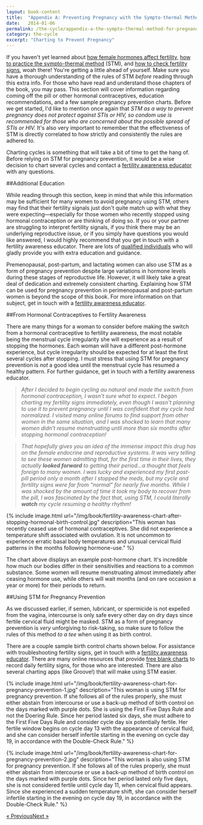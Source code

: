 ```yaml
---
layout: book-content
title:  "Appendix A: Preventing Pregnancy with the Sympto-thermal Method"
date:   2014-01-06
permalink: /the-cycle/appendix-a-the-sympto-thermal-method-for-pregnancy-prevention
category: the-cycle
excerpt: "Charting to Prevent Pregnancy"
---
```


If you haven't yet learned about <a class="text-link" href="/the-cycle/chapter-6-hormone-changes-and-fertility-signals">how female hormones affect fertility</a>, <a class="text-link" href="/the-cycle/chapter-7-the-rules-of-the-sympto-thermal-method">how to practice the sympto-thermal method</a> (STM), and <a class="text-link" href="/the-cycle/chapter-8-checking-fertility-signs-how-to">how to check fertility signs</a>, woah there! You're getting a little ahead of yourself. Make sure you have a thorough understanding of the rules of STM _before_ reading through this extra info. For those who have read and understand those chapters of the book, you may pass. This section will cover information regarding coming off the pill or other hormonal contraceptives, education recommendations, and a few sample pregnancy prevention charts. Before we get started, I'd like to mention once again that _STM as a way to prevent pregnancy does not protect against STIs or HIV, so condom use is recommended for those who are concerned about the possible spread of STIs or HIV._ It's also very important to remember that the effectiveness of STM is directly correlated to how strictly and consistently the rules are adhered to.

Charting cycles is something that will take a bit of time to get the hang of. Before relying on STM for pregnancy prevention, it would be a wise decision to chart several cycles and contact a <a class="text-link" href="/the-cycle/appendix-d-fertility-awareness-and-menstrual-health-resources">fertility awareness educator</a> with any questions.


##Additional Education


While reading through this section, keep in mind that while this information may be sufficient for many women to avoid pregnancy using STM, others may find that their fertility signals just don't quite match up with what they were expecting&mdash;especially for those women who recently stopped using hormonal contraception or are thinking of doing so. If you or your partner are struggling to interpret fertility signals, if you think there may be an underlying reproductive issue, or if you simply have questions you would like answered, I would highly recommend that you get in touch with a fertility awareness educator. There are lots of <a class="text-link" href="/the-cycle/appendix-d-fertility-awareness-and-menstrual-health-resources">qualified individuals</a> who will gladly provide you with extra education and guidance. 

Premenopausal, post-partum, and lactating women can also use STM as a form of pregnancy prevention despite large variations in hormone levels during these stages of reproductive life. However, it will likely take a great deal of dedication and extremely consistent charting. Explaining how STM can be used for pregnancy prevention in perimenopausal and post-partum women is beyond the scope of this book. For more information on that subject, get in touch with a <a class="text-link" href="/the-cycle/appendix-d-fertility-awareness-and-menstrual-health-resources">fertility awareness educator</a>.


##From Hormonal Contraceptives to Fertility Awareness


There are many things for a woman to consider before making the switch from a hormonal contraceptive to fertility awareness, the most notable being the menstrual cycle irregularity she will experience as a result of stopping the hormones. Each woman will have a different post-hormone experience, but cycle irregularity should be expected for at least the first several cycles after stopping. I must stress that using STM for pregnancy prevention is _not_ a good idea until the menstrual cycle has resumed a healthy pattern. For further guidance, get in touch with a fertility awareness educator.

>_After I decided to begin cycling au natural and made the switch from hormonal contraception, I wasn't sure what to expect. I began charting my fertility signs immediately, even though I wasn't planning to use it to prevent pregnancy until I was confident that my cycle had normalized. I visited many online forums to find support from other women in the same situation, and I was shocked to learn that many women didn't resume menstruating until more than six months after stopping hormonal contraception!_

>_That hopefully gives you an idea of the immense impact this drug has on the female endocrine and reproductive systems. It was very telling to see these women admitting that, for the first time in their lives, they actually **looked forward** to getting their period...a thought that feels foreign to many women. I was lucky and experienced my first post-pill period only a month after I stopped the meds, but my cycle and fertility signs were far from "normal" for nearly five months. While I was shocked by the amount of time it took my body to recover from the pill, I was fascinated by the fact that, using STM, I could literally **watch** my cycle resuming a healthy rhythm!_


{% include image.html url="/img/book/fertility-awareness-chart-after-stopping-hormonal-birth-control.jpg" description="This woman has recently ceased use of hormonal contraceptives. She did not experience a temperature shift associated with ovulation. It is not uncommon to experience erratic basal body temperatures and unusual cervical fluid patterns in the months following hormone-use." %}


The chart above displays an example post-hormone chart. It's incredible how much our bodies differ in their sensitivities and reactions to a common substance. Some women will resume menstruating almost immediately after ceasing hormone use, while others will wait months (and on rare occasion a year or more) for their periods to return. 


##Using STM for Pregnancy Prevention
 

As we discussed earlier, if semen, lubricant, or spermicide is not expelled from the vagina, intercourse is only safe every other day on dry days since fertile cervical fluid might be masked. STM as a form of pregnancy prevention is _very_ unforgiving to risk-taking, so make sure to follow the rules of this method _to a tee_ when using it as birth control. 

There are a couple sample birth control charts shown below. For assistance with troubleshooting fertility signs, get in touch with a <a class="text-link" href="/the-cycle/appendix-d-fertility-awareness-and-menstrual-health-resources">fertility awareness educator</a>. There are many online resources that provide <a class="text-link" target="_blank" href="http://holistichormonalhealth.com/charts/">free blank charts</a> to record daily fertility signs, for those who are interested. There are also several charting apps (like Groove!) that will make using STM easier.


{% include image.html url="/img/book/fertility-awareness-chart-for-pregnancy-prevention-1.jpg" description="This woman is using STM for pregnancy prevention. If she follows all of the rules properly, she must either abstain from intercourse or use a back-up method of birth control on the days marked with purple dots. She is using the First Five Days Rule and not the Doering Rule. Since her period lasted six days, she must adhere to the First Five Days Rule and consider cycle day six potentially fertile. Her fertile window begins on cycle day 13 with the appearance of cervical fluid, and she can consider herself infertile starting in the evening on cycle day 19, in accordance with the Double-Check Rule." %}


{% include image.html url="/img/book/fertility-awareness-chart-for-pregnancy-prevention-2.jpg" description="This woman is also using STM for pregnancy prevention. If she follows all of the rules properly, she must either abstain from intercourse or use a back-up method of birth control on the days marked with purple dots. Since her period lasted only five days, she is not considered fertile until cycle day 11, when cervical fluid appears. Since she experienced a sudden temperature shift, she can consider herself infertile starting in the evening on cycle day 19, in accordance with the Double-Check Rule." %}


<div class="arrows">
	<p><a class="text-link previous" href="/the-cycle/chapter-9-sympto-thermal-method-effectiveness/" title="Previous Excerpt">&laquo; Previous</a><a class="text-link next" href="/the-cycle/appendix-b-the-sympto-thermal-method-for-pregnancy-assistance/" title="Next Excerpt">Next &raquo;</a></p>
</div>
